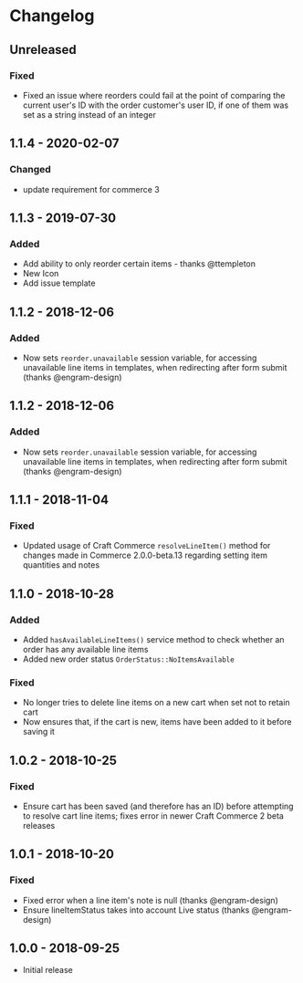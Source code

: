 # Changelog

## Unreleased

### Fixed
- Fixed an issue where reorders could fail at the point of comparing the current user's ID with the order customer's user ID, if one of them was set as a string instead of an integer

## 1.1.4 - 2020-02-07

### Changed
- update requirement for commerce 3

## 1.1.3 - 2019-07-30

### Added
- Add ability to only reorder certain items - thanks @ttempleton
- New Icon
- Add issue template

## 1.1.2 - 2018-12-06
### Added
- Now sets `reorder.unavailable` session variable, for accessing unavailable line items in templates, when redirecting after form submit (thanks @engram-design)

## 1.1.2 - 2018-12-06
### Added
- Now sets `reorder.unavailable` session variable, for accessing unavailable line items in templates, when redirecting after form submit (thanks @engram-design)

## 1.1.1 - 2018-11-04
### Fixed
- Updated usage of Craft Commerce `resolveLineItem()` method for changes made in Commerce 2.0.0-beta.13 regarding setting item quantities and notes

## 1.1.0 - 2018-10-28
### Added
- Added `hasAvailableLineItems()` service method to check whether an order has any available line items
- Added new order status `OrderStatus::NoItemsAvailable`

### Fixed
- No longer tries to delete line items on a new cart when set not to retain cart
- Now ensures that, if the cart is new, items have been added to it before saving it

## 1.0.2 - 2018-10-25
### Fixed
- Ensure cart has been saved (and therefore has an ID) before attempting to resolve cart line items; fixes error in newer Craft Commerce 2 beta releases

## 1.0.1 - 2018-10-20
### Fixed
- Fixed error when a line item's note is null (thanks @engram-design)
- Ensure lineItemStatus takes into account Live status (thanks @engram-design)

## 1.0.0 - 2018-09-25
- Initial release
